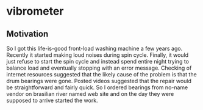 # vibrometer
 

## Motivation

So I got this life-is-good front-load washing machine a few years ago. Recently it started making loud
noises during spin cycle. Finally, it would just refuse to start the spin cycle and instead
spend entire night trying to balance load and eventually stopping with an error message.
  Checking of internet resources suggested that the likely cause of the problem is that the
drum bearings were gone. Posted videos suggested that the repair would be straightforward
and fairly quick.
  So I ordered bearings from no-name vendor on brasilian river named web site and on the day
they were supposed to arrive started the work.

